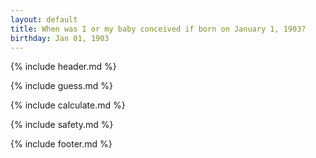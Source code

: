```yaml
---
layout: default
title: When was I or my baby conceived if born on January 1, 1903?
birthday: Jan 01, 1903
---
```


{% include header.md %}

{% include guess.md %}

{% include calculate.md %}

{% include safety.md %}

{% include footer.md %}



